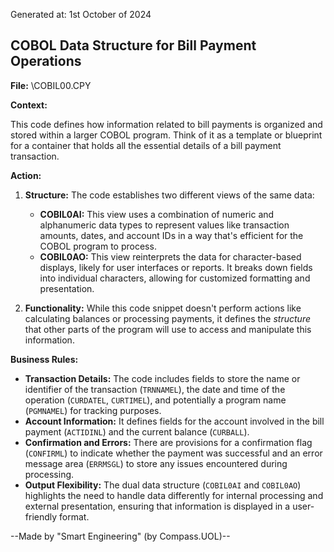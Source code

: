 Generated at: 1st October of 2024

##  COBOL Data Structure for Bill Payment Operations

**File:**  \COBIL00.CPY

**Context:**

This code defines how information related to bill payments is organized and stored within a larger COBOL program. Think of it as a template or blueprint for a container that holds all the essential details of a bill payment transaction.

**Action:**

1. **Structure:** The code establishes two different views of the same data:
    * **COBIL0AI:**  This view uses a combination of numeric and alphanumeric data types to represent values like transaction amounts, dates, and account IDs in a way that's efficient for the COBOL program to process.
    * **COBIL0AO:** This view reinterprets the data for character-based displays, likely for user interfaces or reports. It breaks down fields into individual characters, allowing for customized formatting and presentation.

2. **Functionality:** While this code snippet doesn't perform actions like calculating balances or processing payments, it defines the *structure* that other parts of the program will use to access and manipulate this information.

**Business Rules:**

* **Transaction Details:**  The code includes fields to store the name or identifier of the transaction (`TRNNAMEL`), the date and time of the operation (`CURDATEL`, `CURTIMEL`), and potentially a program name (`PGMNAMEL`) for tracking purposes.
* **Account Information:** It defines fields for the account involved in the bill payment (`ACTIDINL`) and the current balance (`CURBALL`). 
* **Confirmation and Errors:**  There are provisions for a confirmation flag (`CONFIRML`) to indicate whether the payment was successful and an error message area (`ERRMSGL`) to store any issues encountered during processing.
* **Output Flexibility:** The dual data structure (`COBIL0AI` and `COBIL0AO`) highlights the need to handle data differently for internal processing and external presentation, ensuring that information is displayed in a user-friendly format.

--Made by "Smart Engineering" (by Compass.UOL)--